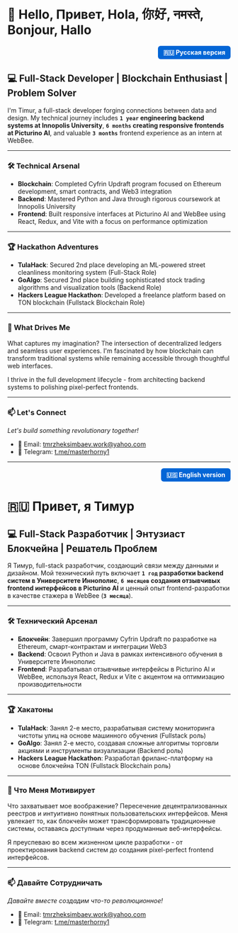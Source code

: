 # 👋 Hello, Привет, Hola, 你好, नमस्ते, Bonjour, Hallo

<div align="right">
  <a href="#russian-version" style="display: inline-block; padding: 6px 12px; background-color: #0366d6; color: white; text-decoration: none; border-radius: 6px; font-weight: bold;">🇷🇺 Русская версия</a>
</div>

## 💻 Full-Stack Developer | Blockchain Enthusiast | Problem Solver

I'm Timur, a full-stack developer forging connections between data and design. My technical journey includes **`1 year` engineering backend systems at Innopolis University**, **`6 months` creating responsive frontends at Picturino AI**, and valuable **`3 months`** frontend experience as an intern at WebBee.

---

### 🛠️ Technical Arsenal

- **Blockchain**: Completed Cyfrin Updraft program focused on Ethereum development, smart contracts, and Web3 integration
- **Backend**: Mastered Python and Java through rigorous coursework at Innopolis University  
- **Frontend**: Built responsive interfaces at Picturino AI and WebBee using React, Redux, and Vite with a focus on performance optimization

---

### 🏆 Hackathon Adventures

- **TulaHack**: Secured 2nd place developing an ML-powered street cleanliness monitoring system (Full-Stack Role)
- **GoAlgo**: Secured 2nd place building sophisticated stock trading algorithms and visualization tools (Backend Role)
- **Hackers League Hackathon**: Developed a freelance platform based on TON blockchain (Fullstack Blockchain Role)

---

### 🔭 What Drives Me

What captures my imagination? The intersection of decentralized ledgers and seamless user experiences. I'm fascinated by how blockchain can transform traditional systems while remaining accessible through thoughtful web interfaces.

I thrive in the full development lifecycle - from architecting backend systems to polishing pixel-perfect frontends.

---

### 📫 Let's Connect
*Let's build something revolutionary together!*

- 📧 Email: tmrzheksimbaev.work@yahoo.com
- 💬 Telegram: [t.me/masterhorny1](https://t.me/masterhorny1)

---

<div align="right">
  <a href="#" style="display: inline-block; padding: 6px 12px; background-color: #0366d6; color: white; text-decoration: none; border-radius: 6px; font-weight: bold;">🇺🇸 English version</a>
</div>

<h1 id="russian-version">🇷🇺 Привет, я Тимур</h1>

## 💻 Full-Stack Разработчик | Энтузиаст Блокчейна | Решатель Проблем

Я Тимур, full-stack разработчик, создающий связи между данными и дизайном. Мой технический путь включает **`1 год` разработки backend систем в Университете Иннополис**, **`6 месяцев` создания отзывчивых frontend интерфейсов в Picturino AI** и ценный опыт frontend-разработки в качестве стажера в WebBee (**`3 месяца`**).

---

### 🛠️ Технический Арсенал

- **Блокчейн**: Завершил программу Cyfrin Updraft по разработке на Ethereum, смарт-контрактам и интеграции Web3
- **Backend**: Освоил Python и Java в рамках интенсивного обучения в Университете Иннополис
- **Frontend**: Разрабатывал отзывчивые интерфейсы в Picturino AI и WebBee, используя React, Redux и Vite с акцентом на оптимизацию производительности

---

### 🏆 Хакатоны

- **TulaHack**: Занял 2-е место, разрабатывая систему мониторинга чистоты улиц на основе машинного обучения (Fullstack роль)
- **GoAlgo**: Занял 2-е место, создавая сложные алгоритмы торговли акциями и инструменты визуализации (Backend роль)
- **Hackers League Hackathon**: Разработал фриланс-платформу на основе блокчейна TON (Fullstack Blockchain роль)

---

### 🔭 Что Меня Мотивирует

Что захватывает мое воображение? Пересечение децентрализованных реестров и интуитивно понятных пользовательских интерфейсов. Меня увлекает то, как блокчейн может трансформировать традиционные системы, оставаясь доступным через продуманные веб-интерфейсы.

Я преуспеваю во всем жизненном цикле разработки - от проектирования backend систем до создания pixel-perfect frontend интерфейсов.

---

### 📫 Давайте Сотрудничать
*Давайте вместе создадим что-то революционное!*

- 📧 Email: tmrzheksimbaev.work@yahoo.com
- 💬 Telegram: [t.me/masterhorny1](https://t.me/masterhorny1)

